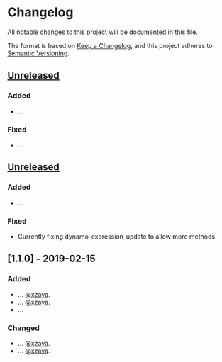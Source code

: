 # Changelog

All notable changes to this project will be documented in this file.

The format is based on [Keep a Changelog](https://keepachangelog.com/en/1.0.0/),
and this project adheres to [Semantic Versioning](https://semver.org/spec/v2.0.0.html).

## [Unreleased]

### Added 

- ...

### Fixed

- ...

## [Unreleased]

### Added 

- ...

### Fixed

- Currently fixing dynamo_expression_update to allow more methods

## [1.1.0] - 2019-02-15

### Added

- ... [@xzava](https://github.com/xzava).
- ... [@xzava](https://github.com/xzava).
- ...

### Changed

- ... [@xzava](https://github.com/xzava).
- ... [@xzava](https://github.com/xzava).


[unreleased]: https://github.com/xzava/pynamite/compare/v1.1.0...HEAD
[0.0.8]: https://github.com/xzava/pynamite/compare/v0.0.7...v0.0.8
[0.0.7]: https://github.com/xzava/pynamite/compare/v0.0.6...v0.0.7
[0.0.6]: https://github.com/xzava/pynamite/compare/v0.0.5...v0.0.6
[0.0.5]: https://github.com/xzava/pynamite/compare/v0.0.4...v0.0.5
[0.0.4]: https://github.com/xzava/pynamite/compare/v0.0.3...v0.0.4
[0.0.3]: https://github.com/xzava/pynamite/compare/v0.0.2...v0.0.3
[0.0.2]: https://github.com/xzava/pynamite/compare/v0.0.1...v0.0.2
[0.0.1]: https://github.com/xzava/pynamite/releases/tag/v0.0.1